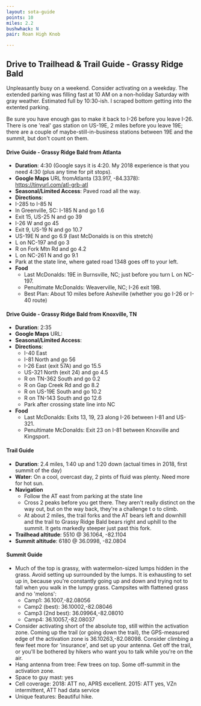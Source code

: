 ```yaml
---
layout: sota-guide
points: 10
miles: 2.2
bushwhack: N
pair: Roan High Knob

---
```

Drive to Trailhead & Trail Guide - Grassy Ridge Bald
--------------------------------------------------------
Unpleasantly busy on a weekend.  Consider activating on a weekday. The extended parking was filling fast at 10 AM on a non-holiday Saturday with gray weather. Estimated full by 10:30-ish.  I scraped bottom getting into the extented parking.

Be sure you have enough gas to make it back to I-26 before you leave I-26.  There is one 'real' gas station on US-19E, 2 miles before you leave 19E; there are a couple of maybe-still-in-business stations between 19E and the summit, but don't count on them.

#### Drive Guide - Grassy Ridge Bald from Atlanta

* **Duration**: 4:30  (Google says it is 4:20.  My 2018 experience is that you need 4:30 (plus any time for pit stops).
* **Google Maps** URL fromAtlanta (33.917, -84.3378): https://tinyurl.com/atl-grb-atl
* **Seasonal/Limited Access**: Paved road all the way.
* **Directions**:
 * I-285 to I-85 N
 * In Greenville, SC: I-185 N and go 1.6
 * Exit 15, US-25 N and go 39
 * I-26 W and go 45
 * Exit 9, US-19 N and go 10.7
 * US-19E N and go 6.9 (last McDonalds is on this stretch)
 * L on NC-197 and go 3
 * R on Fork Mtn Rd and go 4.2
 * L on NC-261 N and go 9.1
 * Park at the state line, where gated road 1348 goes off to your left.
* **Food**
    * Last McDonalds: 19E in Burnsville, NC; just before you turn L on NC-197.
    * Penultimate McDonalds: Weaverville, NC; I-26 exit 19B.
    * Best Plan: About 10 miles before Asheville (whether you go I-26 or I-40 route)

#### Drive Guide - Grassy Ridge Bald from Knoxville, TN

* **Duration**: 2:35
* **Google Maps** URL: 
* **Seasonal/Limited Access**:
* **Directions**:
    * I-40 East
    * I-81 North and go 56
    * I-26 East (exit 57A) and go 15.5
    * US-321 North (exit 24) and go 4.5
    * R on TN-362 South and go 0.2
    * R on Gap Creek Rd and go 8.2
    * R on US-19E South and go 10.2
    * R on TN-143 South and go 12.6
    * Park after crossing state line into NC
* **Food**
    * Last McDonalds: Exits 13, 19, 23 along I-26 between I-81 and US-321.
    * Penultimate McDonalds: Exit 23 on I-81 between Knoxville and Kingsport.

#### Trail Guide

* **Duration**: 2.4 miles, 1:40 up and 1:20 down (actual times in 2018, first summit of the day)
* **Water**: On a cool, overcast day, 2 pints of fluid was plenty. Need more for hot sun.
* **Navigation**
    * Follow the AT east from parking at the state line
    * Cross 2 peaks before you get there.  They aren't really distinct on the way out, but on the way back, they're a challenge t o to climb.
    * At about 2 miles, the trail forks and the AT bears left and downhill and the trail to Grassy Ridge Bald bears right and uphill to the summit.  It gets markedly steeper just past this fork.
* **Trailhead altitude**: 5510 @ 36.1064, -82.1104
* **Summit altitude**: 6180 @ 36.0998, -82.0804

#### Summit Guide

* Much of the top is grassy, with watermelon-sized lumps hidden in the grass.  Avoid setting up surrounded by the lumps.  It is exhausting to set up in, because you're constantly going up and down and trying not to fall when you walk in the lumpy grass.   Campsites with flattened grass and no 'melons':
  * Camp1: 36.1007,-82.08056
  * Camp2 (best): 36.10002,-82.08046
  * Camp3 (2nd best): 36.09964,-82.08010
  * Camp4: 36.10057,-82.08037
* Consider activating short of the absolute top, still within the activation zone.  Coming up the trail (or going down the trail), the GPS-measured edge of the activation zone is 36.10263,-82.08098.  Consider climbing a few feet more for 'insurance', and set up your antenna.  Get off the trail, or you'll be bothered by hikers who want you to talk while you're on the air.
* Hang antenna from tree: Few trees on top. Some off-summit in the activation zone.
* Space to guy mast: yes
* Cell coverage: 2018: ATT no, APRS excellent. 2015: ATT yes, VZn intermittent, ATT had data service
* Unique features: Beautiful hike.
